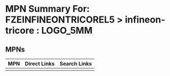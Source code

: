 



# MPN Summary For: FZEINFINEONTRICOREL5 > infineon-tricore : LOGO_5MM

## MPNs
  

|MPN|Direct Links|Search Links|
| :--- | :--- | :--- |
||||
